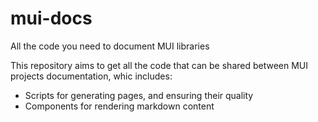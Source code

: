 # mui-docs
All the code you need to document MUI libraries

This repository aims to get all the code that can be shared between MUI projects documentation, whic includes:

- Scripts for generating pages, and ensuring their quality
- Components for rendering markdown content
